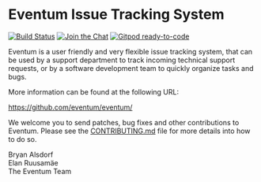 Eventum Issue Tracking System
=============================

[![Build Status][travis-badge]][travis-url]
[![Join the Chat][gitter-badge]][gitter-url]
[![Gitpod ready-to-code][gitpod-badge]][gitpod-url]

Eventum is a user friendly and very flexible issue tracking system, that can
be used by a support department to track incoming technical support requests,
or by a software development team to quickly organize tasks and bugs.

More information can be found at the following URL:

  https://github.com/eventum/eventum/

We welcome you to send patches, bug fixes and other contributions to Eventum.
Please see the [CONTRIBUTING.md](CONTRIBUTING.md) file for more details into how to do so.

Bryan Alsdorf  
Elan Ruusamäe  
The Eventum Team

  [1]: http://news.gmane.org/gmane.comp.bug-tracking.eventum.user
  [2]: http://news.gmane.org/gmane.comp.bug-tracking.eventum.devel
[travis-badge]: https://travis-ci.org/eventum/eventum.svg?branch=master
[travis-url]: https://travis-ci.org/eventum/eventum
[gitter-badge]: https://badges.gitter.im/Join%20Chat.svg
[gitter-url]: https://gitter.im/eventum/eventum
[gitpod-badge]: https://img.shields.io/badge/Gitpod-ready--to--code-blue?logo=gitpod
[gitpod-url]: https://gitpod.io/#https://github.com/eventum/eventum
